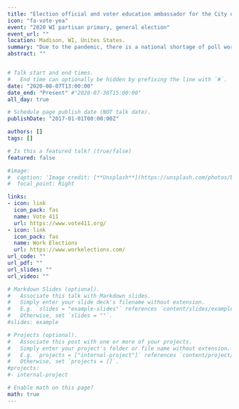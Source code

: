 ```yaml
---
title: "Election official and voter education ambassador for the City of Madison"
icon: "fa-vote-yea"
event: "2020 WI partisan primary, general election"
event_url: ""
location: Madison, WI, Unites States.
summary: "Due to the pandemic, there is a national shortage of poll workers and confusion around in-person and mail-in voting logistics. Consider getting educated and involved!" 
abstract: ""


# Talk start and end times.
#   End time can optionally be hidden by prefixing the line with `#`.
date: "2020-08-07T13:00:00"
date_end: "Present" #"2020-07-30T15:00:00"
all_day: true

# Schedule page publish date (NOT talk date).
publishDate: "2017-01-01T00:00:00Z"

authors: []
tags: []

# Is this a featured talk? (true/false)
featured: false

#image:
#  caption: 'Image credit: [**Unsplash**](https://unsplash.com/photos/bzdhc5b3Bxs)'
#  focal_point: Right

links: 
- icon: link
  icon_pack: fas
  name: Vote 411
  url: https://www.vote411.org/
- icon: link
  icon_pack: fas
  name: Work Elections
  url: https://www.workelections.com/
url_code: ""
url_pdf: ""
url_slides: ""
url_video: ""

# Markdown Slides (optional).
#   Associate this talk with Markdown slides.
#   Simply enter your slide deck's filename without extension.
#   E.g. `slides = "example-slides"` references `content/slides/example-slides.md`.
#   Otherwise, set `slides = ""`.
#slides: example

# Projects (optional).
#   Associate this post with one or more of your projects.
#   Simply enter your project's folder or file name without extension.
#   E.g. `projects = ["internal-project"]` references `content/project/deep-learning/index.md`.
#   Otherwise, set `projects = []`.
#projects:
#- internal-project

# Enable math on this page?
math: true
---
```

